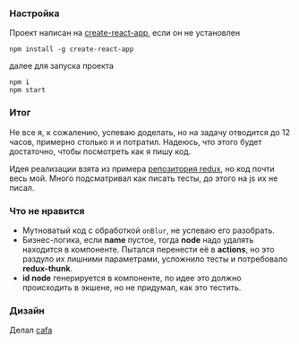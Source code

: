 ### Настройка

Проект написан на [create-react-app](https://github.com/facebookincubator/create-react-app), если он не установлен
```
npm install -g create-react-app
```
далее для запуска проекта

```
npm i
npm start
```

### Итог

Не все я, к сожалению, успеваю доделать, но на задачу отводится до 12 часов, примерно столько я и потратил. Надеюсь, что этого будет достаточно, чтобы посмотреть как я пишу код.

Идея реализации взята из примера [репозитория redux](https://github.com/reactjs/redux/tree/master/examples/tree-view), но код почти весь мой. Много подсматривал как писать тесты, до этого на js их не писал. 

### Что не нравится

- Мутноватый код с обработкой `onBlur`, не успеваю его разобрать.
- Бизнес-логика, если **name** пустое, тогда **node** надо удалять находится в компоненте. Пытался перенести её в **actions**, но это раздуло их лишними параметрами, усложнило тесты и потребовало **redux-thunk**.
- **id node** генерируется в компоненте, по идее это должно происходить в экшене, но не придумал, как это тестить.

### Дизайн

Делал [cafa](https://dribbble.com/cafa)
